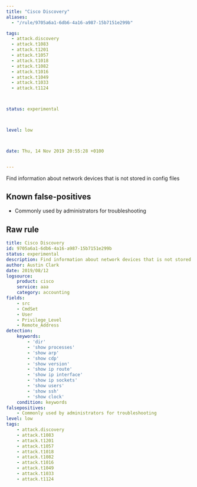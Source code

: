 ```yaml
---
title: "Cisco Discovery"
aliases:
  - "/rule/9705a6a1-6db6-4a16-a987-15b7151e299b"

tags:
  - attack.discovery
  - attack.t1083
  - attack.t1201
  - attack.t1057
  - attack.t1018
  - attack.t1082
  - attack.t1016
  - attack.t1049
  - attack.t1033
  - attack.t1124



status: experimental



level: low



date: Thu, 14 Nov 2019 20:55:28 +0100


---
```


Find information about network devices that is not stored in config files

<!--more-->


## Known false-positives

* Commonly used by administrators for troubleshooting




## Raw rule
```yaml
title: Cisco Discovery
id: 9705a6a1-6db6-4a16-a987-15b7151e299b
status: experimental
description: Find information about network devices that is not stored in config files
author: Austin Clark
date: 2019/08/12
logsource:
    product: cisco
    service: aaa
    category: accounting
fields:
    - src
    - CmdSet
    - User
    - Privilege_Level
    - Remote_Address
detection:
    keywords:
        - 'dir'
        - 'show processes'
        - 'show arp'
        - 'show cdp'
        - 'show version'
        - 'show ip route'
        - 'show ip interface'
        - 'show ip sockets'
        - 'show users'
        - 'show ssh'
        - 'show clock'
    condition: keywords
falsepositives:
    - Commonly used by administrators for troubleshooting
level: low
tags:
    - attack.discovery
    - attack.t1083
    - attack.t1201
    - attack.t1057
    - attack.t1018
    - attack.t1082
    - attack.t1016
    - attack.t1049
    - attack.t1033
    - attack.t1124
```
